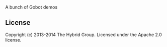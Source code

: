 A bunch of Gobot demos

## License
Copyright (c) 2013-2014 The Hybrid Group. Licensed under the Apache 2.0 license.
